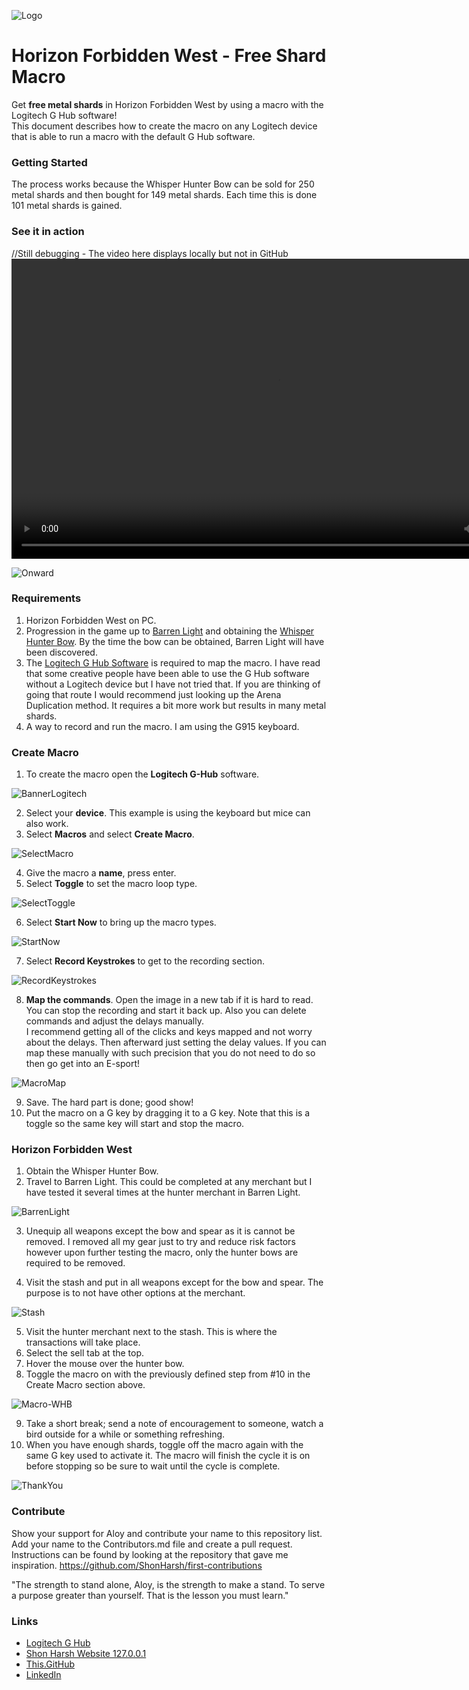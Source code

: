 ![Logo](https://github.com/ShonHarsh/HorizonForbiddenWest-ShardMacro-LogitechGHub/images/HFW-Banner-Logo.png)

# Horizon Forbidden West - Free Shard Macro

Get **free metal shards** in Horizon Forbidden West by using a macro with the Logitech G Hub software!<br />
This document describes how to create the macro on any Logitech device that is able to run a macro with the default G Hub software.

### Getting Started

The process works because the Whisper Hunter Bow can be sold for 250 metal shards and then bought for 149 metal shards.  Each time this is done 101 metal shards is gained.

### See it in action
//Still debugging - The video here displays locally but not in GitHub
<video controls="" height="480" width="852">
  <source src="/images/HFW-WHB-0480.mp4" type="video/mp4">
</video>

![Onward](https://github.com/ShonHarsh/HorizonForbiddenWest-ShardMacro-LogitechGHub/images/HFW-Banner-Onward.png)

### Requirements

1. Horizon Forbidden West on PC.
2. Progression in the game up to [Barren Light](https://horizon.fandom.com/wiki/Barren_Light?so=search) and obtaining the [Whisper Hunter Bow](https://horizon.fandom.com/wiki/Whisper_Hunter_Bow).  By the time the bow can be obtained, Barren Light will have been discovered.
3. The [Logitech G Hub Software](https://www.logitechg.com/en-us/innovation/g-hub.html) is required to map the macro.  I have read that some creative people have been able to use the G Hub software without a Logitech device but I have not tried that.  If you are thinking of going that route I would recommend just looking up the Arena Duplication method.  It requires a bit more work but results in many metal shards.
4. A way to record and run the macro.  I am using the G915 keyboard.

### Create Macro
1. To create the macro open the **Logitech G-Hub** software.

![BannerLogitech](https://github.com/ShonHarsh/HorizonForbiddenWest-ShardMacro-LogitechGHub/images/HFW-Banner-GHub.png)

2. Select your **device**.  This example is using the keyboard but mice can also work.
3. Select **Macros** and select **Create Macro**.

![SelectMacro](https://github.com/ShonHarsh/HorizonForbiddenWest-ShardMacro-LogitechGHub/images/HFW-Macro-SelectMacros.png)

4. Give the macro a **name**, press enter.
5. Select **Toggle** to set the macro loop type.

![SelectToggle](https://github.com/ShonHarsh/HorizonForbiddenWest-ShardMacro-LogitechGHub/images/HFW-Macro-SelectToggle.png)

6. Select **Start Now** to bring up the macro types.

![StartNow](https://github.com/ShonHarsh/HorizonForbiddenWest-ShardMacro-LogitechGHub/images/HFW-Macro-StartNow.png)

7. Select **Record Keystrokes** to get to the recording section.

![RecordKeystrokes](https://github.com/ShonHarsh/HorizonForbiddenWest-ShardMacro-LogitechGHub/images/HFW-Macro-RecordKeystrokes.png)

8. **Map the commands**.  Open the image in a new tab if it is hard to read.  You can stop the recording and start it back up.  Also you can delete commands and adjust the delays manually.<br />
I recommend getting all of the clicks and keys mapped and not worry about the delays.  Then afterward just setting the delay values.  If you can map these manually with such precision that you do not need to do so then go get into an E-sport!

![MacroMap](https://github.com/ShonHarsh/HorizonForbiddenWest-ShardMacro-LogitechGHub/images/HFW-Macro-MacroMap.png)

9. Save.  The hard part is done; good show!
10. Put the macro on a G key by dragging it to a G key. Note that this is a toggle so the same key will start and stop the macro.

### Horizon Forbidden West
1. Obtain the Whisper Hunter Bow.
2. Travel to Barren Light.  This could be completed at any merchant but I have tested it several times at the hunter merchant in Barren Light.

![BarrenLight](https://github.com/ShonHarsh/HorizonForbiddenWest-ShardMacro-LogitechGHub/images/HFW-BarrenLight.png)

3. Unequip all weapons except the bow and spear as it is cannot be removed.  I removed all my gear just to try and reduce risk factors however upon further testing the macro, only the hunter bows are required to be removed.

4. Visit the stash and put in all weapons except for the bow and spear.  The purpose is to not have other options at the merchant.

![Stash](https://github.com/ShonHarsh/HorizonForbiddenWest-ShardMacro-LogitechGHub/images/HFW-Macro-Stash.png)

5. Visit the hunter merchant next to the stash.  This is where the transactions will take place.
6. Select the sell tab at the top.
7. Hover the mouse over the hunter bow.
8. Toggle the macro on with the previously defined step from #10 in the Create Macro section above.

![Macro-WHB](https://github.com/ShonHarsh/HorizonForbiddenWest-ShardMacro-LogitechGHub/images/HFW-Macro-WHB.gif)

9. Take a short break; send a note of encouragement to someone, watch a bird outside for a while or something refreshing.
10. When you have enough shards, toggle off the macro again with the same G key used to activate it.  The macro will finish the cycle it is on before stopping so be sure to wait until the cycle is complete.

![ThankYou](https://github.com/ShonHarsh/HorizonForbiddenWest-ShardMacro-LogitechGHub/images/HFW-Macro-ThankYou.jpg)

### Contribute

Show your support for Aloy and contribute your name to this repository list. Add your name to the Contributors.md file and create a pull request.
Instructions can be found by looking at the repository that gave me inspiration. https://github.com/ShonHarsh/first-contributions

"The strength to stand alone, Aloy, is the strength to make a stand. To serve a purpose greater than yourself. That is the lesson you must learn."


### Links
- [Logitech G Hub](https://www.logitechg.com/en-us/innovation/g-hub.html)
- [Shon Harsh Website 127.0.0.1](https://shonharsh.github.io/curriculum-vitae/index.html)
- [This.GitHub](https://github.com/shonharsh)
- [LinkedIn](https://www.linkedin.com/in/shonharsh/)
